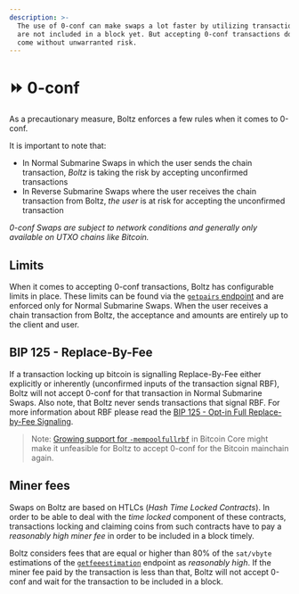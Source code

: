 ```yaml
---
description: >-
  The use of 0-conf can make swaps a lot faster by utilizing transactions that
  are not included in a block yet. But accepting 0-conf transactions doesn't
  come without unwarranted risk.
---
```


# ⏩ 0-conf

As a precautionary measure, Boltz enforces a few rules when it comes to 0-conf.

It is important to note that:

* In Normal Submarine Swaps in which the user sends the chain transaction, _Boltz_ is taking the risk by accepting unconfirmed transactions
* In Reverse Submarine Swaps where the user receives the chain transaction from Boltz, _the user_ is at risk for accepting the unconfirmed transaction

_0-conf Swaps are subject to network conditions and generally only available on UTXO chains like Bitcoin._

## Limits

When it comes to accepting 0-conf transactions, Boltz has configurable limits in place. These limits can be found via the [`getpairs` endpoint](../api/#getting-pairs) and are enforced only for Normal Submarine Swaps. When the user receives a chain transaction from Boltz, the acceptance and amounts are entirely up to the client and user.

## BIP 125 - Replace-By-Fee

If a transaction locking up bitcoin is signalling Replace-By-Fee either explicitly or inherently (unconfirmed inputs of the transaction signal RBF), Boltz will not accept 0-conf for that transaction in Normal Submarine Swaps. Also note, that Boltz never sends transactions that signal RBF. For more information about RBF please read the [BIP 125 - Opt-in Full Replace-by-Fee Signaling](https://github.com/bitcoin/bips/blob/master/bip-0125.mediawiki).

> Note: [Growing support for `-mempoolfullrbf`](https://github.com/bitcoin/bitcoin/pull/28132) in Bitcoin Core might make it unfeasible for Boltz to accept 0-conf for the Bitcoin mainchain again.

## Miner fees

Swaps on Boltz are based on HTLCs (_Hash Time Locked Contracts_). In order to be able to deal with the _time locked_ component of these contracts, transactions locking and claiming coins from such contracts have to pay a _reasonably high miner fee_ in order to be included in a block timely.

Boltz considers fees that are equal or higher than 80% of the `sat/vbyte` estimations of the [`getfeeestimation`](../api/#getting-fee-estimations) endpoint as _reasonably high_. If the miner fee paid by the transaction is less than that, Boltz will not accept 0-conf and wait for the transaction to be included in a block.
